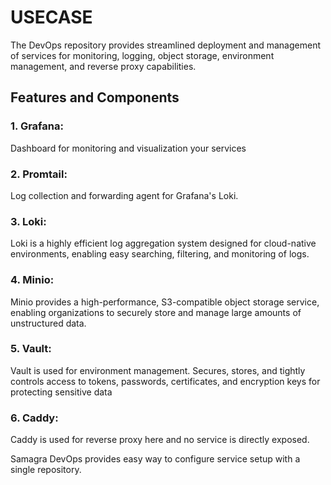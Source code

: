 # USECASE
The DevOps repository provides streamlined deployment and management of services for monitoring, logging, object storage, environment management, and reverse proxy capabilities.

## Features and Components

### 1. Grafana: 
Dashboard for monitoring and visualization your services

### 2. Promtail: 
Log collection and forwarding agent for Grafana's Loki.

### 3. Loki:
Loki is a highly efficient log aggregation system designed for cloud-native environments, enabling easy searching, filtering, and monitoring of logs.

### 4. Minio:
Minio provides a high-performance, S3-compatible object storage service, enabling organizations to securely store and manage large amounts of unstructured data.

### 5. Vault:
Vault is used for environment management. Secures, stores, and tightly controls access to tokens, passwords, certificates, and encryption keys for protecting sensitive data

### 6. Caddy:
Caddy is used for reverse proxy here and no service is directly exposed. 


Samagra DevOps provides easy way to configure service setup with a single repository.